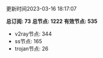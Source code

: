 更新时间2023-03-16 18:17:07

**总订阅: 73**
**总节点: 1222**
**有效节点: 535**
- v2ray节点: 344
- ss节点: 165
- trojan节点: 26
